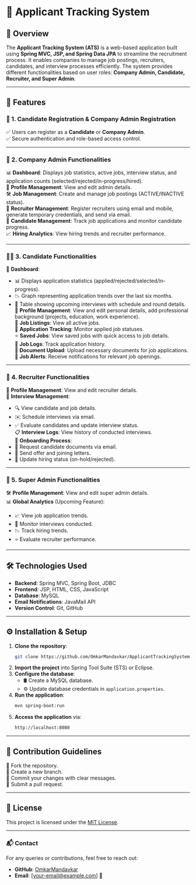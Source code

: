 # 🚀 Applicant Tracking System

## 🌟 Overview

The **Applicant Tracking System (ATS)** is a web-based application built using **Spring MVC, JSP, and Spring Data JPA** to streamline the recruitment process. It enables companies to manage job postings, recruiters, candidates, and interview processes efficiently. The system provides different functionalities based on user roles: **Company Admin, Candidate, Recruiter, and Super Admin**.

---

## 🎯 Features

### 🔹 1. Candidate Registration & Company Admin Registration

✅ Users can register as a **Candidate** or **Company Admin**.  
✅ Secure authentication and role-based access control.

---

### 🏢 2. Company Admin Functionalities

📊 **Dashboard**: Displays job statistics, active jobs, interview status, and application counts (selected/rejected/in-progress/hired).  
📝 **Profile Management**: View and edit admin details.  
🛠 **Job Management**: Create and manage job postings (ACTIVE/INACTIVE status).  
👥 **Recruiter Management**: Register recruiters using email and mobile, generate temporary credentials, and send via email.  
🎯 **Candidate Management**: Track job applications and monitor candidate progress.  
📈 **Hiring Analytics**: View hiring trends and recruiter performance.

---

### 👩‍💼 3. Candidate Functionalities

📌 **Dashboard**:  
   - 📊 Displays application statistics (applied/rejected/selected/in-progress).  
   - 📉 Graph representing application trends over the last six months.  
   - 📅 Table showing upcoming interviews with schedule and round details.  
👤 **Profile Management**: View and edit personal details, add professional background (projects, education, work experience).  
📃 **Job Listings**: View all active jobs.  
📌 **Application Tracking**: Monitor applied job statuses.  
⭐ **Saved Jobs**: View saved jobs with quick access to job details.  
📜 **Job Logs**: Track application history.  
📂 **Document Upload**: Upload necessary documents for job applications.  
📢 **Job Alerts**: Receive notifications for relevant job openings.

---

### 🤝 4. Recruiter Functionalities

👤 **Profile Management**: View and edit recruiter details.  
📅 **Interview Management**:  
   - 🔍 View candidate and job details.  
   - ✉️ Schedule interviews via email.  
   - ✅ Evaluate candidates and update interview status.  
📋 **Interview Logs**: View history of conducted interviews.  
📜 **Onboarding Process**:  
   - 📩 Request candidate documents via email.  
   - 📄 Send offer and joining letters.  
   - 🔄 Update hiring status (on-hold/rejected).

---

### 👑 5. Super Admin Functionalities

🛠 **Profile Management**: View and edit super admin details.  
📊 **Global Analytics** (Upcoming Feature):  
   - 📈 View job application trends.  
   - 🎤 Monitor interviews conducted.  
   - 📉 Track hiring trends.  
   - ⭐ Evaluate recruiter performance.

---

## 🛠 Technologies Used

- **Backend**: Spring MVC, Spring Boot, JDBC  
- **Frontend**: JSP, HTML, CSS, JavaScript  
- **Database**: MySQL  
- **Email Notifications**: JavaMail API  
- **Version Control**: Git, GitHub  

---

## ⚙️ Installation & Setup

1. **Clone the repository**:
   ```sh
   git clone https://github.com/OmkarMandavkar/ApplicantTrackingSystem.git
   ```
2. **Import the project** into Spring Tool Suite (STS) or Eclipse.
3. **Configure the database**:
   - 🛢 Create a MySQL database.  
   - ⚙️ Update database credentials in `application.properties`.
4. **Run the application**:
   ```sh
   mvn spring-boot:run
   ```
5. **Access the application** via:
   ```sh
   http://localhost:8080
   ```

---

## 🤝 Contribution Guidelines

🔹 Fork the repository.  
🔹 Create a new branch.  
🔹 Commit your changes with clear messages.  
🔹 Submit a pull request.

---

## 📜 License

This project is licensed under the [MIT License](LICENSE).

---

### 📬 Contact

For any queries or contributions, feel free to reach out:

- **GitHub**: [OmkarMandavkar](https://github.com/OmkarMandavkar)  
- **Email**: [your-email@example.com] 📩

